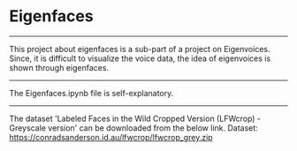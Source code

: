# Eigenfaces
-----------------------------------------------------	
This project about eigenfaces is a sub-part of a project on Eigenvoices.
Since, it is difficult to visualize the voice data, the idea of eigenvoices is shown through eigenfaces.

-----------------------------------------------------	
The Eigenfaces.ipynb file is self-explanatory.

-----------------------------------------------------	
The dataset 'Labeled Faces in the Wild Cropped Version (LFWcrop) - Greyscale version' can be downloaded from the below link.
Dataset: https://conradsanderson.id.au/lfwcrop/lfwcrop_grey.zip
